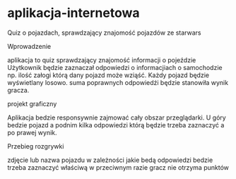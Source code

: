 # aplikacja-internetowa
Quiz o pojazdach, sprawdzający znajomość pojazdów ze starwars

Wprowadzenie

aplikacja to quiz sprawdzający znajomość informacji o pojeździe
Użytkownik będzie zaznaczał odpowiedzi o informacjiach o samochodzie np. ilość załogi którą dany pojazd może wziąść.
Każdy pojazd będzie wyświetlany losowo.
suma poprawnych odpowiedźi będzie stanowiła wynik gracza.

projekt graficzny

Aplikacja bedzie responsywnie zajmować cały obszar przeglądarki.
U góry bedzie pojazd a podnim kilka odpowiedzi którą będzie trzeba zaznaczyć a po prawej wynik.

Przebieg rozgrywki

zdjęcie lub nazwa pojazdu w zależności jakie bedą odpowiedzi bedzie trzeba zaznaczyć właściwą w przeciwnym razie gracz nie otrzyma punktów
